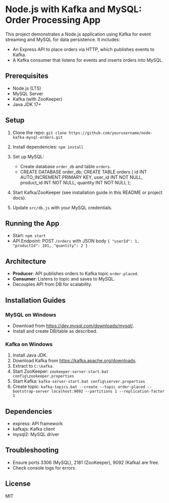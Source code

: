 # Node.js with Kafka and MySQL: Order Processing App

This project demonstrates a Node.js application using Kafka for event streaming and MySQL for data persistence. It includes:
- An Express API to place orders via HTTP, which publishes events to Kafka.
- A Kafka consumer that listens for events and inserts orders into MySQL.

## Prerequisites
- Node.js (LTS)
- MySQL Server
- Kafka (with ZooKeeper)
- Java JDK 17+

## Setup
1. Clone the repo: `git clone https://github.com/yourusername/node-kafka-mysql-orders.git`
2. Install dependencies: `npm install`
3. Set up MySQL:
   - Create database `order_db` and table `orders`.
   - CREATE DATABASE order_db;
        CREATE TABLE orders (
            id INT AUTO_INCREMENT PRIMARY KEY,
            user_id INT NOT NULL,
            product_id INT NOT NULL,
            quantity INT NOT NULL
        );

4. Start Kafka/ZooKeeper (see installation guide in this README or project docs).
5. Update `src/db.js` with your MySQL credentials.

## Running the App
- Start: `npm start`
- API Endpoint: POST `/orders` with JSON body `{ "userId": 1, "productId": 101, "quantity": 2 }`

## Architecture
- **Producer**: API publishes orders to Kafka topic `order-placed`.
- **Consumer**: Listens to topic and saves to MySQL.
- Decouples API from DB for scalability.

## Installation Guides
### MySQL on Windows
- Download from https://dev.mysql.com/downloads/mysql/.
- Install and create DB/table as described.

### Kafka on Windows
1. Install Java JDK.
2. Download Kafka from https://kafka.apache.org/downloads.
3. Extract to `C:\kafka`.
4. Start ZooKeeper: `zookeeper-server-start.bat config\zookeeper.properties`
5. Start Kafka: `kafka-server-start.bat config\server.properties`
6. Create topic: `kafka-topics.bat --create --topic order-placed --bootstrap-server localhost:9092 --partitions 1 --replication-factor 1`

## Dependencies
- express: API framework
- kafkajs: Kafka client
- mysql2: MySQL driver

## Troubleshooting
- Ensure ports 3306 (MySQL), 2181 (ZooKeeper), 9092 (Kafka) are free.
- Check console logs for errors.

## License
MIT
